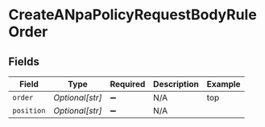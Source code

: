 # CreateANpaPolicyRequestBodyRuleOrder


## Fields

| Field              | Type               | Required           | Description        | Example            |
| ------------------ | ------------------ | ------------------ | ------------------ | ------------------ |
| `order`            | *Optional[str]*    | :heavy_minus_sign: | N/A                | top                |
| `position`         | *Optional[str]*    | :heavy_minus_sign: | N/A                | <integer>          |